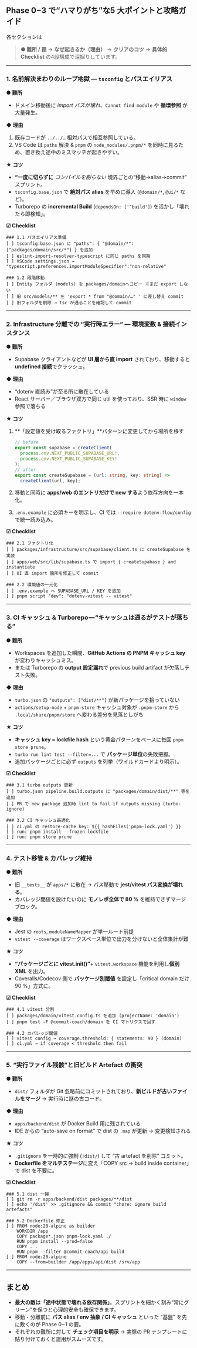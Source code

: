 ## Phase 0 – 3 で“ハマりがち”な5 大ポイントと攻略ガイド

各セクションは

> **● 難所 / 罠** → **なぜ起きるか（理由）** → **クリアのコツ** → **具体的 Checklist**
> の4段構成で深掘りしています。

---

### 1. **名前解決まわりのループ地獄** ― `tsconfig` とパスエイリアス

**● 難所**

* ドメイン移動後に *import パスが壊れ*、`Cannot find module` や **循環参照** が大量発生。

**◆ 理由**

1. 既存コードが `../../…` 相対パスで相互参照している。
2. VS Code は `paths` 解決 & `pnpm` の `node_modules/.pnpm/*` を同時に見るため、置き換え途中のミスマッチが起きやすい。

**★ コツ**

* **“一度に切らずに** *コンパイルを割らない* 境界ごとの“移動→alias→commit” スプリント。
* `tsconfig.base.json` で **絶対パス alias** を早めに導入 (`@domain/*`, `@ui/*` など)。
* Turborepo の **incremental Build** (`dependsOn: ['^build']`) を活かし「壊れたら即検知」。

**☑ Checklist**

```text
### 1.1 パスエイリアス準備
[ ] tsconfig.base.json に "paths": { "@domain/*": ["packages/domain/src/*"] } を追加
[ ] eslint-import-resolver-typescript に同じ paths を同期
[ ] VSCode settings.json → "typescript.preferences.importModuleSpecifier":"non-relative"

### 1.2 段階移動
[ ] Entity フォルダ (models) を packages/domainへコピー ※まだ export しない
[ ] 旧 src/models/** を 'export * from "@domain/…" ' に差し替え commit
[ ] 旧フォルダを削除 → tsc が通ることを確認して commit
```

---

### 2. **Infrastructure 分離での “実行時エラー”** ― 環境変数 & 接続インスタンス

**● 難所**

* Supabase クライアントなどが **UI 層から直 import** されており、移動すると **undefined 接続**でクラッシュ。

**◆ 理由**

* “dotenv 直読み”が至る所に散在している
* React サーバー／ブラウザ双方で同じ util を使っており、SSR 時に `window` 参照で落ちる

**★ コツ**

1. \*\*「設定値を受け取るファクトリ」\*\*パターンに変更してから場所を移す

   ```ts
   // before
   export const supabase = createClient(
     process.env.NEXT_PUBLIC_SUPABASE_URL!,
     process.env.NEXT_PUBLIC_SUPABASE_KEY!
   );
   // after
   export const createSupabase = (url: string, key: string) =>
     createClient(url, key);
   ```
2. 移動と同時に **apps/web のエントリだけで new する**よう依存方向を一本化。
3. `.env.example` に必須キーを明示し、CI では `--require dotenv-flow/config` で統一読み込み。

**☑ Checklist**

```text
### 2.1 ファクトリ化
[ ] packages/infrastructure/src/supabase/client.ts に createSupabase を実装
[ ] apps/web/src/lib/supabase.ts で import { createSupabase } and instantiate
[ ] UI 直 import 箇所を修正して commit

### 2.2 環境値の一元化
[ ] .env.example へ SUPABASE_URL / KEY を追加
[ ] pnpm script "dev": "dotenv-vitest -- vitest"
```

---

### 3. **CI キャッシュ & Turborepo — “キャッシュは通るがテストが落ちる”**

**● 難所**

* Workspaces を追加した瞬間、**GitHub Actions の PNPM キャッシュ key** が変わりキャッシュミス。
* または Turborepo の **output 設定漏れ**で previous build artifact が欠落しテスト失敗。

**◆ 理由**

* `turbo.json` の `"outputs": ["dist/**"]` が新パッケージを拾っていない
* `actions/setup-node` + `pnpm-store` キャッシュ対象が `.pnpm-store` から `.local/share/pnpm/store` へ変わる差分を見落としがち

**★ コツ**

* **キャッシュ key = lockfile hash** という黄金パターンをベースに毎回 `pnpm store prune`。
* `turbo run lint test --filter=...` で **パッケージ単位**の失敗把握。
* 追加パッケージごとに必ず `outputs` を列挙（ワイルドカードより明示）。

**☑ Checklist**

```text
### 3.1 turbo outputs 更新
[ ] turbo.json pipeline.build.outputs に "packages/domain/dist/**" 等を追加
[ ] PR で new package 追加時 lint to fail if outputs missing (turbo-ignore)

### 3.2 CI キャッシュ最適化
[ ] ci.yml の restore-cache key: ${{ hashFiles('pnpm-lock.yaml') }}
[ ] run: pnpm install --frozen-lockfile
[ ] run: pnpm store prune
```

---

### 4. **テスト移管 & カバレッジ維持**

**● 難所**

* 旧 `__tests__` が `apps/*` に散在 → パス移動で **jest/vitest パス変換が壊れる**。
* カバレッジ閾値を設けたいのに **モノレポ全体で 80 %** を維持できずマージブロック。

**◆ 理由**

* Jest の `roots`, `moduleNameMapper` が単一ルート前提
* `vitest --coverage` はワークスペース単位で出力を分けないと全体集計が難

**★ コツ**

* **“パッケージごとに vitest.init()”**+ `vitest.workspace` 機能を利用し**個別 XML** を出力。
* Coveralls/Codecov 側で **パッケージ別閾値** を設定し「critical domain だけ 90 %」方式に。

**☑ Checklist**

```text
### 4.1 vitest 分割
[ ] packages/domain/vitest.config.ts を追加 (projectName: 'domain')
[ ] pnpm test -F @commit-coach/domain を CI マトリクスで回す

### 4.2 カバレッジ閾値
[ ] vitest config → coverage.threshold: { statements: 90 } (domain)
[ ] ci.yml → if coverage < threshold then fail
```

---

### 5. **“実行ファイル残骸”と旧ビルド Artefact の衝突**

**● 難所**

* `dist/` フォルダが Git 忽略前にコミットされており、**新ビルドが古いファイルをマージ** → 実行時に謎の古コード。

**◆ 理由**

* `apps/backend/dist` が Docker Build 用に残されている
* IDE からの “auto-save on format” で dist の `.map` が更新 → 変更検知される

**★ コツ**

* `.gitignore` を一時的に強制 (`!dist/`) して “古 artefact を削除” コミット。
* **Dockerfile をマルチステージ**に変え「COPY src → build inside container」で dist を不要に。

**☑ Checklist**

```text
### 5.1 dist 一掃
[ ] git rm -r apps/backend/dist packages/**/dist
[ ] echo '/dist' >> .gitignore && commit "chore: ignore build artefacts"

### 5.2 Dockerfile 修正
[ ] FROM node:20-alpine as builder
    WORKDIR /app
    COPY package*.json pnpm-lock.yaml ./
    RUN pnpm install --prod=false
    COPY . .
    RUN pnpm --filter @commit-coach/api build
[ ] FROM node:20-alpine
    COPY --from=builder /app/apps/api/dist /srv/app
```

---

## まとめ

* **最大の敵は「途中状態で壊れる依存関係」**。スプリントを細かく刻み“常にグリーン”を保つと心理的安全も確保できます。
* 移動・分離前に **パス alias / env 抽象 / CI キャッシュ** といった “基盤” を先に敷くのが Phase 0 – 1 の要。
* それぞれの難所に対して **チェック項目を明示** → 実際の PR テンプレートに貼り付けておくと運用がスムーズです。

